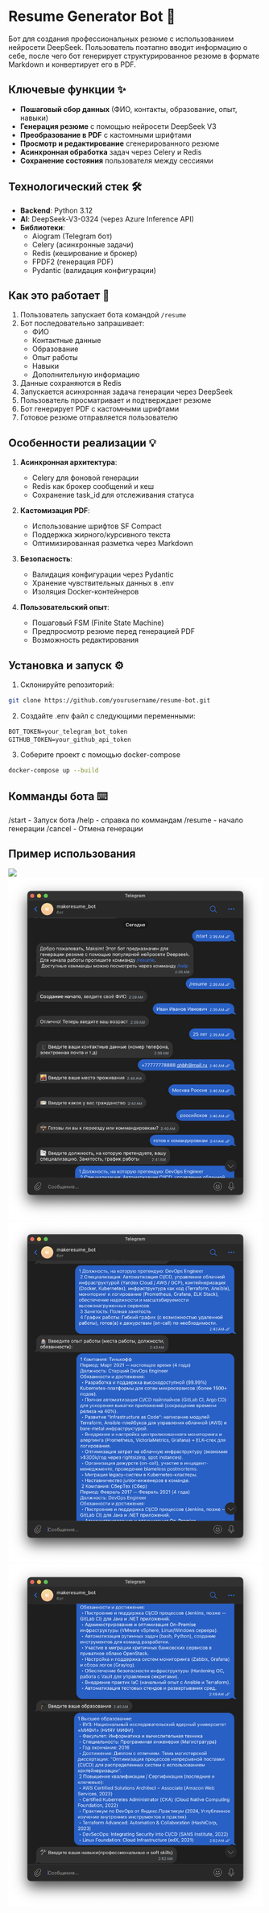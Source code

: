 # Resume Generator Bot 🤖

Бот для создания профессиональных резюме с использованием нейросети DeepSeek. Пользователь поэтапно вводит информацию о себе, после чего бот генерирует структурированное резюме в формате Markdown и конвертирует его в PDF.

## Ключевые функции ✨

- **Пошаговый сбор данных** (ФИО, контакты, образование, опыт, навыки)
- **Генерация резюме** с помощью нейросети DeepSeek V3
- **Преобразование в PDF** с кастомными шрифтами
- **Просмотр и редактирование** сгенерированного резюме
- **Асинхронная обработка** задач через Celery и Redis
- **Сохранение состояния** пользователя между сессиями

## Технологический стек 🛠️

- **Backend**: Python 3.12
- **AI**: DeepSeek-V3-0324 (через Azure Inference API)
- **Библиотеки**: 
  - Aiogram (Telegram бот)
  - Celery (асинхронные задачи)
  - Redis (кеширование и брокер)
  - FPDF2 (генерация PDF)
  - Pydantic (валидация конфигурации)

## Как это работает 🚀

1. Пользователь запускает бота командой `/resume`
2. Бот последовательно запрашивает:
   - ФИО
   - Контактные данные
   - Образование
   - Опыт работы
   - Навыки
   - Дополнительную информацию
3. Данные сохраняются в Redis
4. Запускается асинхронная задача генерации через DeepSeek
5. Пользователь просматривает и подтверждает резюме
6. Бот генерирует PDF с кастомными шрифтами
7. Готовое резюме отправляется пользователю

## Особенности реализации 💡

1. **Асинхронная архитектура**:
   - Celery для фоновой генерации
   - Redis как брокер сообщений и кеш
   - Сохранение task_id для отслеживания статуса

2. **Кастомизация PDF**:
   - Использование шрифтов SF Compact
   - Поддержка жирного/курсивного текста
   - Оптимизированная разметка через Markdown

3. **Безопасность**:
   - Валидация конфигурации через Pydantic
   - Хранение чувствительных данных в .env
   - Изоляция Docker-контейнеров

4. **Пользовательский опыт**:
   - Пошаговый FSM (Finite State Machine)
   - Предпросмотр резюме перед генерацией PDF
   - Возможность редактирования

## Установка и запуск ⚙️

1. Склонируйте репозиторий:
```bash
git clone https://github.com/yourusername/resume-bot.git
```
2. Создайте .env файл с следующими переменными:
```.env
BOT_TOKEN=your_telegram_bot_token
GITHUB_TOKEN=your_github_api_token
```
3. Соберите проект с помощью docker-compose
```bash
docker-compose up --build
```

## Комманды бота ⌨️
/start - Запуск бота
/help - справка по коммандам
/resume - начало генерации
/cancel - Отмена генерации

## Пример использования 
![](https://raw.githubusercontent.com/Mksdnk/make_resume_bot/main/screenshots/start.png)
![](https://raw.githubusercontent.com/Mksdnk/make_resume_bot/main/screenshots/screenshot1.png)
![](https://raw.githubusercontent.com/Mksdnk/make_resume_bot/main/screenshots/screenshot2.png)
![](https://raw.githubusercontent.com/Mksdnk/make_resume_bot/main/screenshots/screenshot3.png)
